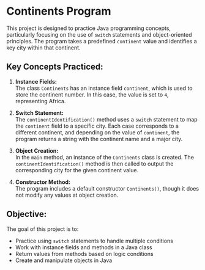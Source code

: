 # Continents Program

This project is designed to practice Java programming concepts, particularly focusing on the use of `switch` statements and object-oriented principles. The program takes a predefined `continent` value and identifies a key city within that continent.

## Key Concepts Practiced:
1. **Instance Fields:**  
   The class `Continents` has an instance field `continent`, which is used to store the continent number. In this case, the value is set to `4`, representing Africa.

2. **Switch Statement:**  
   The `continentIdentification()` method uses a `switch` statement to map the `continent` field to a specific city. Each case corresponds to a different continent, and depending on the value of `continent`, the program returns a string with the continent name and a major city.

3. **Object Creation:**  
   In the `main` method, an instance of the `Continents` class is created. The `continentIdentification()` method is then called to output the corresponding city for the given continent value.

4. **Constructor Method:**  
   The program includes a default constructor `Continents()`, though it does not modify any values at object creation.

## Objective:
The goal of this project is to:
- Practice using `switch` statements to handle multiple conditions
- Work with instance fields and methods in a Java class
- Return values from methods based on logic conditions
- Create and manipulate objects in Java
